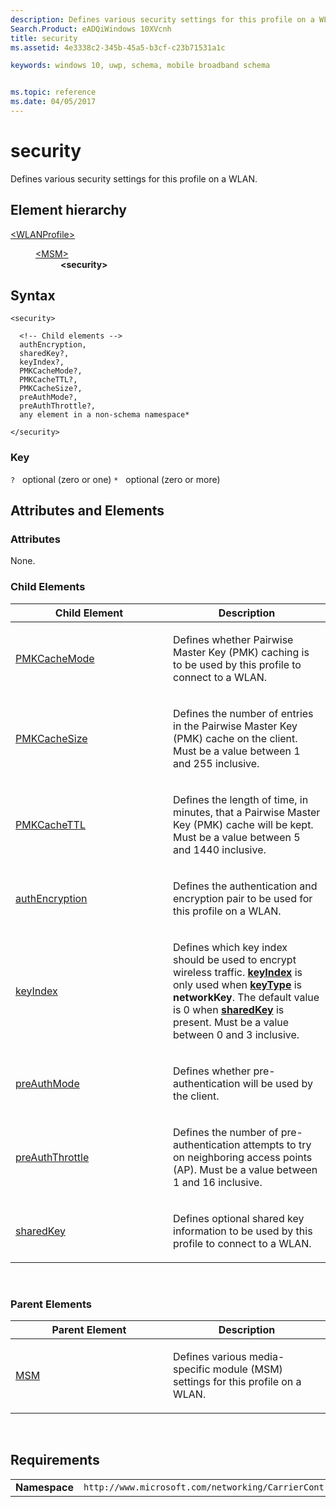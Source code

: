 ```yaml
---
description: Defines various security settings for this profile on a WLAN.
Search.Product: eADQiWindows 10XVcnh
title: security
ms.assetid: 4e3338c2-345b-45a5-b3cf-c23b71531a1c

keywords: windows 10, uwp, schema, mobile broadband schema


ms.topic: reference
ms.date: 04/05/2017
---
```


# security


Defines various security settings for this profile on a WLAN.

## Element hierarchy

<dl>
<dt><a href="element-wlanprofile.md">&lt;WLANProfile&gt;</a></dt>
<dd>
<dl>
<dt><a href="element-msm.md">&lt;MSM&gt;</a></dt>
<dd><b>&lt;security&gt;</b></dd>
</dl>
</dd>
</dl>

## Syntax

``` syntax
<security>

  <!-- Child elements -->
  authEncryption,
  sharedKey?,
  keyIndex?,
  PMKCacheMode?,
  PMKCacheTTL?,
  PMKCacheSize?,
  preAuthMode?,
  preAuthThrottle?,
  any element in a non-schema namespace*

</security>
```

### Key

`?`   optional (zero or one)
`*`   optional (zero or more)

## Attributes and Elements


### Attributes

None.

### Child Elements

<table>
<colgroup>
<col width="50%" />
<col width="50%" />
</colgroup>
<thead>
<tr class="header">
<th>Child Element</th>
<th>Description</th>
</tr>
</thead>
<tbody>
<tr class="odd">
<td><a href="element-pmkcachemode.md">PMKCacheMode</a> </td>
<td><p>Defines whether Pairwise Master Key (PMK) caching is to be used by this profile to connect to a WLAN.</p></td>
</tr>
<tr class="even">
<td><a href="element-pmkcachesize.md">PMKCacheSize</a> </td>
<td><p>Defines the number of entries in the Pairwise Master Key (PMK) cache on the client. Must be a value between 1 and 255 inclusive.</p></td>
</tr>
<tr class="odd">
<td><a href="element-pmkcachettl.md">PMKCacheTTL</a> </td>
<td><p>Defines the length of time, in minutes, that a Pairwise Master Key (PMK) cache will be kept. Must be a value between 5 and 1440 inclusive.</p></td>
</tr>
<tr class="even">
<td><a href="element-authencryption.md">authEncryption</a> </td>
<td><p>Defines the authentication and encryption pair to be used for this profile on a WLAN.</p></td>
</tr>
<tr class="odd">
<td><a href="element-keyindex.md">keyIndex</a> </td>
<td><p>Defines which key index should be used to encrypt wireless traffic. <a href="element-keyindex.md"><strong>keyIndex</strong></a>  is only used when <a href="element-keytype.md"><strong>keyType</strong></a> is <strong>networkKey</strong>. The default value is 0 when <a href="element-sharedkey.md"><strong>sharedKey</strong></a> is present. Must be a value between 0 and 3 inclusive.</p></td>
</tr>
<tr class="even">
<td><a href="element-preauthmode.md">preAuthMode</a> </td>
<td><p>Defines whether pre-authentication will be used by the client.</p></td>
</tr>
<tr class="odd">
<td><a href="element-preauththrottle.md">preAuthThrottle</a> </td>
<td><p>Defines the number of pre-authentication attempts to try on neighboring access points (AP). Must be a value between 1 and 16 inclusive.</p></td>
</tr>
<tr class="even">
<td><a href="element-sharedkey.md">sharedKey</a> </td>
<td><p>Defines optional shared key information to be used by this profile to connect to a WLAN.</p></td>
</tr>
</tbody>
</table>

 

### Parent Elements

<table>
<colgroup>
<col width="50%" />
<col width="50%" />
</colgroup>
<thead>
<tr class="header">
<th>Parent Element</th>
<th>Description</th>
</tr>
</thead>
<tbody>
<tr class="odd">
<td><a href="element-msm.md">MSM</a> </td>
<td><p>Defines various media-specific module (MSM) settings for this profile on a WLAN.</p></td>
</tr>
</tbody>
</table>

 

## Requirements

|          |         |
|----------|--------------|
| **Namespace** | `http://www.microsoft.com/networking/CarrierControl/WLAN/v1` |

 

 



